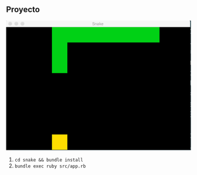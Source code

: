 ## Proyecto

![demo](/assets/snake.gif)

1. `cd snake && bundle install`
1. `bundle exec ruby src/app.rb`